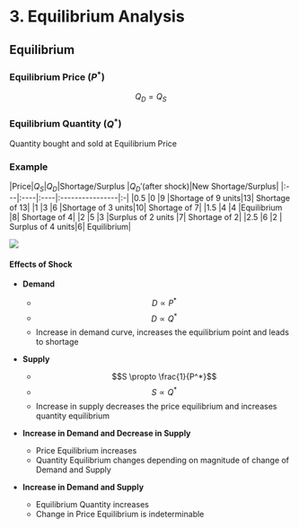 # 3. Equilibrium Analysis

## Equilibrium

### Equilibrium Price ($P^*$)
$$Q_D=Q_S$$

### Equilibrium Quantity ($Q^*$)
Quantity bought and sold at Equilibrium Price


### Example

|Price|$Q_S$|$Q_D$|Shortage/Surplus   |$Q_D'$(after shock)|New Shortage/Surplus|
|:---|:----|:----|:----------------|:-|
|0.5  |0     |9     |Shortage of 9 units|13| Shortage of 13|
|1    |3      |6     |Shortage of 3 units|10| Shortage of 7|
|1.5 |4      |4     |Equilibrium          |8| Shortage of 4|
|2    |5      |3     |Surplus of 2 units |7| Shortage of 2|
|2.5 |6      |2     | Surplus of 4 units|6| Equilibrium|

![](/equilibrium.png)


#### Effects of Shock
* **Demand**
	* $$D \propto P^*$$
	* $$D \propto Q^*$$
	* Increase in demand curve, increases the equilibrium point and leads to shortage

* **Supply**
	* $$S \propto \frac{1}{P^*}$$
	* $$S \propto Q^*$$
	* Increase in supply decreases the price equilibrium and increases quantity equilibrium


* **Increase in Demand and Decrease in Supply**
	* Price Equilibrium increases
	* Quantity Equilibrium changes depending on magnitude of change of Demand and Supply

* **Increase in Demand and Supply**
	* Equilibrium Quantity increases
	* Change in Price Equilibrium is indeterminable


